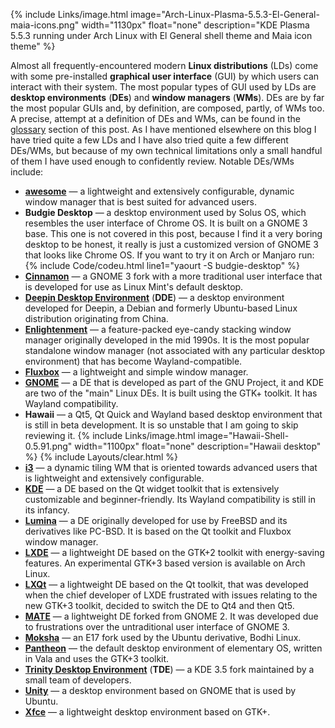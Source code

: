 {% include Links/image.html image="Arch-Linux-Plasma-5.5.3-El-General-maia-icons.png" width="1130px" float="none" description="KDE Plasma 5.5.3 running under Arch Linux with El General shell theme and Maia icon theme" %}

Almost all frequently-encountered modern **Linux distributions** (LDs) come with some pre-installed **graphical user interface** (GUI) by which users can interact with their system. The most popular types of GUI used by LDs are **desktop environments** (**DEs**) and **window managers** (**WMs**). DEs are by far the most popular GUIs and, by definition, are composed, partly, of WMs too. A precise, attempt at a definition of DEs and WMs, can be found in the [glossary](#glossary) section of this post. As I have mentioned elsewhere on this blog I have tried quite a few LDs and I have also tried quite a few different DEs/WMs, but because of my own technical limitations only a small handful of them I have used enough to confidently review. Notable DEs/WMs include:
* [**awesome**](#awesome) &mdash; a lightweight and extensively configurable, dynamic window manager that is best suited for advanced users.
* **Budgie Desktop** &mdash; a desktop environment used by Solus OS, which resembles the user interface of Chrome OS. It is built on a GNOME 3 base. This one is not covered in this post, because I find it a very boring desktop to be honest, it really is just a customized version of GNOME 3 that looks like Chrome OS. If you want to try it on Arch or Manjaro run:
{% include Code/codeu.html line1="yaourt -S budgie-desktop" %}
* [**Cinnamon**](#cinnamon) &mdash; a GNOME 3 fork with a more traditional user interface that is developed for use as Linux Mint's default desktop.
* [**Deepin Desktop Environment**](#deepin-desktop-environment) (**DDE**) &mdash; a desktop environment developed for Deepin, a Debian and formerly Ubuntu-based Linux distribution originating from China.
* [**Enlightenment**](#enlightenment) &mdash; a feature-packed eye-candy stacking window manager originally developed in the mid 1990s. It is the most popular standalone window manager (not associated with any particular desktop environment) that has become Wayland-compatible.
* [**Fluxbox**](#fluxbox) &mdash; a lightweight and simple window manager.
* [**GNOME**](#gnome) &mdash; a DE that is developed as part of the GNU Project, it and KDE are two of the "main" Linux DEs. It is built using the GTK+ toolkit. It has Wayland compatibility.
* **Hawaii** &mdash; a Qt5, Qt Quick and Wayland based desktop environment that is still in beta development. It is so unstable that I am going to skip reviewing it.
{% include Links/image.html image="Hawaii-Shell-0.5.91.png" width="1100px" float="none" description="Hawaii desktop" %}
{% include Layouts/clear.html %}
* [**i3**](#i3) &mdash; a dynamic tiling WM that is oriented towards advanced users that is lightweight and extensively configurable.
* [**KDE**](#kde) &mdash; a DE based on the Qt widget toolkit that is extensively customizable and beginner-friendly. Its Wayland compatibility is still in its infancy.
* [**Lumina**](#lumina) &mdash; a DE originally developed for use by FreeBSD and its derivatives like PC-BSD. It is based on the Qt toolkit and Fluxbox window manager.
* [**LXDE**](#lxde) &mdash; a lightweight DE based on the GTK+2 toolkit with energy-saving features. An experimental GTK+3 based version is available on Arch Linux.
* [**LXQt**](#lxqt) &mdash; a lightweight DE based on the Qt toolkit, that was developed when the chief developer of LXDE frustrated with issues relating to the new GTK+3 toolkit, decided to switch the DE to Qt4 and then Qt5.
* [**MATE**](#mate) &mdash; a lightweight DE forked from GNOME 2. It was developed due to frustrations over the untraditional user interface of GNOME 3.
* [**Moksha**](#moksha) &mdash; an E17 fork used by the Ubuntu derivative, Bodhi Linux.
* [**Pantheon**](#pantheon) &mdash; the default desktop environment of elementary OS, written in Vala and uses the GTK+3 toolkit.
* [**Trinity Desktop Environment**](#trinity-desktop-environment) (**TDE**) &mdash; a KDE 3.5 fork maintained by a small team of developers.
* [**Unity**](#unity) &mdash; a desktop environment based on GNOME that is used by Ubuntu.
* [**Xfce**](#xfce) &mdash; a lightweight desktop environment based on GTK+.
